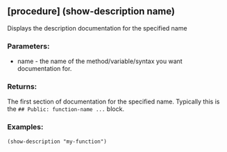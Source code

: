 ## [procedure] (show-description name)
Displays the description documentation for the specified name

### Parameters:
* name - the name of the method/variable/syntax you want 
  documentation for.

### Returns:
The first section of documentation for the specified name.
Typically this is the `## Public: function-name ...` block.

### Examples:
  `(show-description "my-function")`


